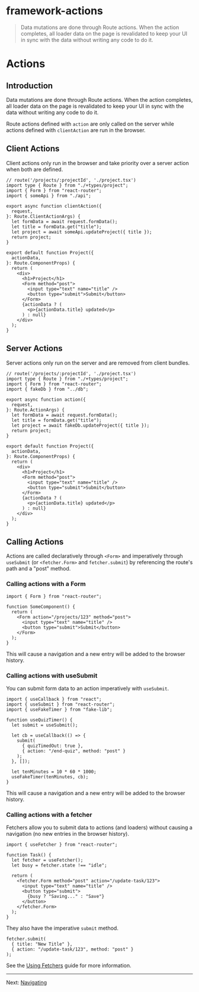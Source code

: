 # framework-actions

> Data mutations are done through Route actions. When the action completes, all loader data on the page is revalidated to keep your UI in sync with the data without writing any code to do it.

# Actions

## Introduction

Data mutations are done through Route actions. When the action completes, all loader data on the page is revalidated to keep your UI in sync with the data without writing any code to do it.

Route actions defined with `action` are only called on the server while actions defined with `clientAction` are run in the browser.

## Client Actions

Client actions only run in the browser and take priority over a server action when both are defined.

    // route('/projects/:projectId', './project.tsx')
    import type { Route } from "./+types/project";
    import { Form } from "react-router";
    import { someApi } from "./api";

    export async function clientAction({
      request,
    }: Route.ClientActionArgs) {
      let formData = await request.formData();
      let title = formData.get("title");
      let project = await someApi.updateProject({ title });
      return project;
    }

    export default function Project({
      actionData,
    }: Route.ComponentProps) {
      return (
        <div>
          <h1>Project</h1>
          <Form method="post">
            <input type="text" name="title" />
            <button type="submit">Submit</button>
          </Form>
          {actionData ? (
            <p>{actionData.title} updated</p>
          ) : null}
        </div>
      );
    }

## Server Actions

Server actions only run on the server and are removed from client bundles.

    // route('/projects/:projectId', './project.tsx')
    import type { Route } from "./+types/project";
    import { Form } from "react-router";
    import { fakeDb } from "../db";

    export async function action({
      request,
    }: Route.ActionArgs) {
      let formData = await request.formData();
      let title = formData.get("title");
      let project = await fakeDb.updateProject({ title });
      return project;
    }

    export default function Project({
      actionData,
    }: Route.ComponentProps) {
      return (
        <div>
          <h1>Project</h1>
          <Form method="post">
            <input type="text" name="title" />
            <button type="submit">Submit</button>
          </Form>
          {actionData ? (
            <p>{actionData.title} updated</p>
          ) : null}
        </div>
      );
    }

## Calling Actions

Actions are called declaratively through `<Form>` and imperatively through `useSubmit` (or `<fetcher.Form>` and `fetcher.submit`) by referencing the route's path and a "post" method.

### Calling actions with a Form

    import { Form } from "react-router";

    function SomeComponent() {
      return (
        <Form action="/projects/123" method="post">
          <input type="text" name="title" />
          <button type="submit">Submit</button>
        </Form>
      );
    }

This will cause a navigation and a new entry will be added to the browser history.

### Calling actions with useSubmit

You can submit form data to an action imperatively with `useSubmit`.

    import { useCallback } from "react";
    import { useSubmit } from "react-router";
    import { useFakeTimer } from "fake-lib";

    function useQuizTimer() {
      let submit = useSubmit();

      let cb = useCallback(() => {
        submit(
          { quizTimedOut: true },
          { action: "/end-quiz", method: "post" }
        );
      }, []);

      let tenMinutes = 10 * 60 * 1000;
      useFakeTimer(tenMinutes, cb);
    }

This will cause a navigation and a new entry will be added to the browser history.

### Calling actions with a fetcher

Fetchers allow you to submit data to actions (and loaders) without causing a navigation (no new entries in the browser history).

    import { useFetcher } from "react-router";

    function Task() {
      let fetcher = useFetcher();
      let busy = fetcher.state !== "idle";

      return (
        <fetcher.Form method="post" action="/update-task/123">
          <input type="text" name="title" />
          <button type="submit">
            {busy ? "Saving..." : "Save"}
          </button>
        </fetcher.Form>
      );
    }

They also have the imperative `submit` method.

    fetcher.submit(
      { title: "New Title" },
      { action: "/update-task/123", method: "post" }
    );

See the [Using Fetchers](../../how-to/fetchers) guide for more information.

---

Next: [Navigating](./navigating)

